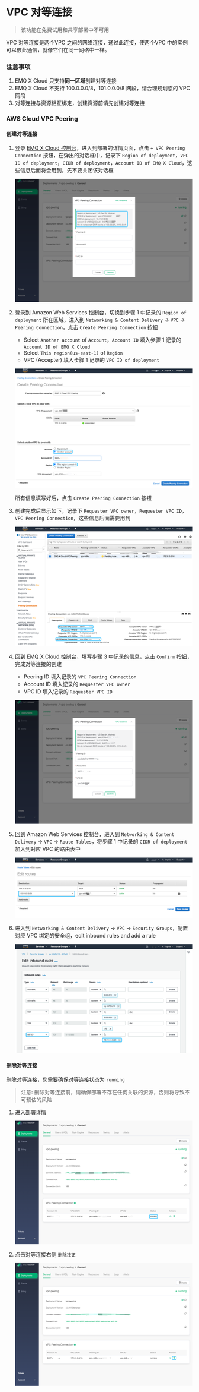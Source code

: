 # VPC 对等连接

> 该功能在免费试用和共享部署中不可用

VPC 对等连接是两个VPC 之间的网络连接，通过此连接，使两个VPC 中的实例可以彼此通信，就像它们在同一网络中一样。

### 注意事项

1. EMQ X Cloud 只支持**同一区域**创建对等连接
2. EMQ X Cloud 不支持 100.0.0.0/8，101.0.0.0/8 网段，请合理规划您的 VPC 网段
3. 对等连接与资源相互绑定，创建资源前请先创建对等连接



### AWS Cloud VPC Peering

#### 创建对等连接

1. 登录 [EMQ X Cloud 控制台](<https://cloud.emqx.io/console>)，进入到部署的详情页面，点击 `+ VPC Peering Connection` 按钮，在弹出的对话框中，记录下 `Region of deployment`，`VPC ID of deployment`，`CIDR of deployment`，`Account ID of EMQ X Cloud`，这些信息后面将会用到，先不要关闭该对话框

   ![create-vpc1](../_assets/deployments/vpc-aws/create-vpc1.png)

2. 登录到 Amazon Web Services 控制台，切换到步骤 1 中记录的 `Region of deployment` 所在区域，进入到 `Networking & Content Delivery` -> `VPC` -> `Peering Connection`，点击 `Create Peering Connection` 按钮

   * Select `Another account` of `Account`，`Account ID` 填入步骤 1 记录的 `Account ID of EMQ X Cloud`
   * Select `This region(us-east-1)` of `Region`
   * VPC (Accepter) 填入步骤 1 记录的 `VPC ID of deployment`

   ![aws-vpc-request](../_assets/deployments/vpc-aws/aws-vpc-request.png)

   所有信息填写好后，点击 `Create Peering Connection` 按钮

3. 创建完成后显示如下，记录下 `Requester VPC owner`，`Requester VPC ID`，`VPC Peering Connection`，这些信息后面需要用到

   ![aws-vpc1](../_assets/deployments/vpc-aws/aws-vpc1.png)

4. 回到 [EMQ X Cloud 控制台](<https://cloud.emqx.io/console>)，填写步骤 3 中记录的信息，点击 `Confirm` 按钮，完成对等连接的创建

   * Peering ID 填入记录的 `VPC Peering Connection`
   * Account ID 填入记录的 `Requester VPC owner`
   * VPC ID 填入记录的 `Requester VPC ID`

   ![create-vpc2](../_assets/deployments/vpc-aws/create-vpc2.png)

5. 回到 Amazon Web Services 控制台，进入到 `Networking & Content Delivery` -> `VPC` -> `Route Tables`，将步骤 1 中记录的 `CIDR of deployment` 加入到对应 VPC 的路由表中

   ![route-tables](../_assets/deployments/vpc-aws/route-tables.png)

6. 进入到 `Networking & Content Delivery` -> `VPC` -> `Security Groups`，配置对应 VPC 绑定的安全组，edit inbound rules and add a rule

   ![security-groups](../_assets/deployments/vpc-aws/security-groups.png)



#### 删除对等连接

删除对等连接，您需要确保对等连接状态为 `running`

> 注意: 删除对等连接前，请确保部署不存在任何关联的资源，否则将导致不可预估的风险

1. 进入部署详情

   ![vpc-list](../_assets/deployments/vpc-aws/vpc-list.png)

2. 点击对等连接右侧 `删除按钮`

   ![vpc-delete](../_assets/deployments/vpc-aws/vpc-delete.png)

   



